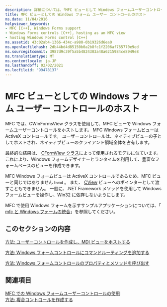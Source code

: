 ```yaml
---
description: 詳細については、「MFC ビューとして Windows フォームユーザーコントロールをホストする」を参照してください。
title: MFC ビューとしての Windows フォーム ユーザー コントロールのホスト
ms.date: 11/04/2016
helpviewer_keywords:
- MFC [C++], Windows Forms support
- Windows Forms controls [C++], hosting as an MFC view
- hosting Windows Forms control [C++]
ms.assetid: 43c02ab4-1366-434c-a980-0b19326d6ea0
ms.openlocfilehash: 2db44bd4d85150b0a2b8fc1f2206af765770e9ed
ms.sourcegitcommit: 3987d9c39f5a5b4824303a48a6215984ce8949e8
ms.translationtype: MT
ms.contentlocale: ja-JP
ms.lasthandoff: 02/02/2021
ms.locfileid: "99478137"
---
```

# <a name="hosting-a-windows-forms-user-control-as-an-mfc-view"></a>MFC ビューとしての Windows フォーム ユーザー コントロールのホスト

MFC では、CWinFormsView クラスを使用して、MFC ビューで Windows フォームユーザーコントロールをホストします。 MFC Windows フォームビューは ActiveX コントロールです。 ユーザーコントロールは、ネイティブビューの子としてホストされ、ネイティブビューのクライアント領域全体を占有します。

最終的な結果は、 [CFormView クラス](../mfc/reference/cformview-class.md)によって使用されるモデルに似ています。 これにより、Windows フォームデザイナーとランタイムを利用して、豊富なフォームベースのビューを作成できます。

MFC Windows フォームビューは ActiveX コントロールであるため、MFC ビューと同じではありません `hwnd` 。 また、 [CView](../mfc/reference/cview-class.md) ビューへのポインターとして渡すこともできません。 一般に、.NET Framework メソッドを使用して Windows フォームビューを操作し、Win32 に依存しないようにします。

MFC で使用 Windows フォームを示すサンプルアプリケーションについては、「 [mfc と Windows フォームの統合](https://download.cnet.com/MFC-and-WinForms-Integration/3000-2383_4-75453644.html)」を参照してください。

## <a name="in-this-section"></a>このセクションの内容

[方法: ユーザーコントロールを作成し、MDI ビューをホストする](../dotnet/how-to-create-the-user-control-and-host-mdi-view.md)

[方法: Windows フォームコントロールにコマンドルーティングを追加する](../dotnet/how-to-add-command-routing-to-the-windows-forms-control.md)

[方法: Windows フォームコントロールのプロパティとメソッドを呼び出す](../dotnet/how-to-call-properties-and-methods-of-the-windows-forms-control.md)

## <a name="see-also"></a>関連項目

[MFC での Windows フォームユーザーコントロールの使用](../dotnet/using-a-windows-form-user-control-in-mfc.md)<br/>
[方法: 複合コントロールを作成する](/dotnet/framework/winforms/controls/how-to-author-composite-controls)
